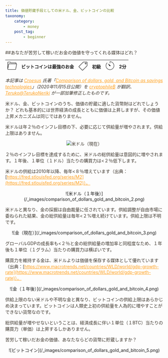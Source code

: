 ```yaml
---
title: 価値貯蔵手段としての米ドル、金、ビットコインの比較
taxonomy:
    category:
        - money
    post_tag:
        - beginner
---
```


<style>
img[alt*="Category"], 
img[alt*="Tag"], 
img[alt*="Time"] {
    width:30px;
    height:30px;
    object-fit: cover;
}
p {
    color: #3d362d;
}
a {
    color: #ff9f1c;
}
a:hover {
    color: #2ec4b6;
}
</style>

<script type="text/javascript" src="//ajax.googleapis.com/ajax/libs/jquery/1.10.2/jquery.min.js"></script>
<script language="JavaScript">
$(document).ready( function () {
   $("a[href^='http']").attr('target', '_blank');
})
</script>

##あなたが苦労して稼いだお金の価値を守ってくれる媒体はどれ？

|  ![Category](/_images/category.png)  |  ビットコインは最強のお金  |  ![Tag](/_images/tag.png)  |  初級  | ![Time](/_images/timer.png)  |  2分  |
| ---- | ---- | ---- | ---- | ---- | ---- |

*本記事は [Croesus](https://twitter.com/Croesus_BTC) 氏著「[Comparison of dollars, gold, and Bitcoin as savings technologies](https://twitter.com/Croesus_BTC/status/1327685971685478400?s=20&t=lXmX35FxebqIi4sbx3Bukg)」（2020年11月15日公開）を [cryptophile₿](https://twitter.com/cryptophile_btc) が翻訳、[Teruko@TerukoNeriki](https://twitter.com/TerukoNeriki) が一部加筆修正したものです。*

米ドル、金、ビットコインのうち、価値の貯蔵に適した貨幣財はどれでしょうか？
どれも基本的には世界経済の成長とともに価値は上昇しますが、その価値上昇メカニズムは同じではありません。
 
米ドルは年２％のインフレ目標の下、必要に応じて供給量が増やされます。供給上限はありません。

<p align="center">
    <img src="https://lostinbitcoin.jp/wp-content/uploads/2022/03/comparison_of_dollars_gold_and_bitcoin_1.png" alt="米ドル（現在）">
</p>

２％のインフレ目標を達成するために、米ドルの総供給量は意図的に増やされます。１年後、１単位（１ドル）当たりの購買力は<２％低下します。

米ドルの供給は2010年以降、毎年<８％増えています（出典：[https://fred.stlouisfed.org/series/M2](https://fred.stlouisfed.org/series/M2)）。

<center>![米ドル（１年後）](/_images/comparison_of_dollars_gold_and_bitcoin_2.png)</center>

米ドルと異なり、金の採掘は自由裁量に任されています。供給調整が自由市場に委ねられた結果、金の総供給量は毎年<２%増え続けています。供給上限は不明です。

<center>![金（現在）](/_images/comparison_of_dollars_gold_and_bitcoin_3.png)</center>

グローバルGDPの成長率も<２％と金の総供給量の増加率と同程度なため、１年後も１単位（１グラム）当たりの購買力は横ばいです。

購買力を維持する金は、米ドルよりは価値を保存する媒体として優れています（出典：[https://www.macrotrends.net/countries/WLD/world/gdp-growth-rate](https://www.macrotrends.net/countries/WLD/world/gdp-growth-rate)）。

<center>![金（１年後）](/_images/comparison_of_dollars_gold_and_bitcoin_4.png)</center>

供給上限のない米ドルや不明な金と異なり、ビットコインの供給上限はあらかじめ決まっています。ビットコインは人類史上初の供給量を人為的に増やすことができない貨幣なのです。

総供給量が増やせないということは、経済成長に伴い１単位（１BTC）当たりの購買力（単価）は上昇するしかありません。

苦労して稼いだお金の価値、あなたならどの貨幣に貯蔵しますか？

<center>![ビットコイン](/_images/comparison_of_dollars_gold_and_bitcoin_5.png)</center>
